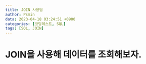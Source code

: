 ```yaml
---
title: JOIN 사용법
author: Psmin
data: 2023-04-18 03:24:51 +0900
categories: [코딩테스트, SQL]
tags: [SQL, JOIN]
---
```


# JOIN을 사용해 데이터를 조회해보자.
